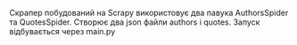Скрапер побудований на Scrapy використовує два павука AuthorsSpider та QuotesSpider. Створює два json файли authors і quotes. Запуск відбувається через main.py  
